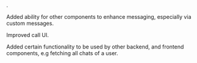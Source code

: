 .

Added ability for other components to enhance messaging, especially via custom messages.

Improved call UI.

Added certain functionality to be used by other backend, and frontend components, e.g fetching all chats of a user.